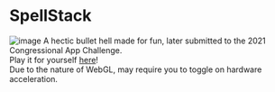 # SpellStack
![image](https://user-images.githubusercontent.com/46868596/202643313-694dbf22-b8f7-4d72-a6a5-c0806ff114e0.png)
A hectic bullet hell made for fun, later submitted to the 2021 Congressional App Challenge.<br>
Play it for yourself [here](https://spell-stack-v11.4a454646.repl.co/)!<br>
Due to the nature of WebGL, may require you to toggle on hardware acceleration.
